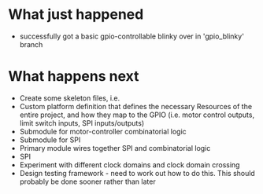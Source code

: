# What just happened
- successfully got a basic gpio-controllable blinky over in 'gpio_blinky' branch

# What happens next
- Create some skeleton files, i.e.
 - Custom platform definition that defines the necessary Resources of the entire
   project, and how they map to the GPIO (i.e. motor control outputs, limit
   switch inputs, SPI inputs/outputs)
 - Submodule for motor-controller combinatorial logic
 - Submodule for SPI
 - Primary module wires together SPI and combinatorial logic
- SPI
 - Experiment with different clock domains and clock domain crossing
- Design testing framework - need to work out how to do this. This should probably
  be done sooner rather than later
